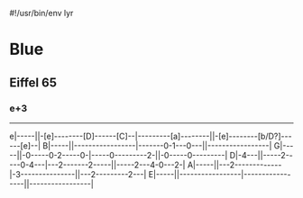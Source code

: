 #!/usr/bin/env lyr
# Blue
## Eiffel 65
### e+3

---

e|-----||-[e]--------[D]------[C]--|---------[a]--------||-[e]--------[b/D?]------[e]--|
B|-----||-----------------|-------0-1---0---||-----------------|
G|-----||-0-----0-2-----0-|-----0---------2-||-0-----0---------|
D|-4---||-----2-----0-4---|---2-------2-----||-----2---4-0---2-|
A|-----||---2-------------|-3---------------||---2---------2---|
E|-----||-----------------|-----------------||-----------------|

